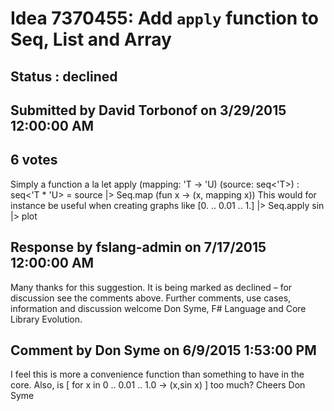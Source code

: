 # Idea 7370455: Add `apply` function to Seq, List and Array #

## Status : declined

## Submitted by David Torbonof on 3/29/2015 12:00:00 AM

## 6 votes

Simply a function a la
let apply (mapping: 'T -> 'U) (source: seq<'T>) : seq<'T * 'U> = source |> Seq.map (fun x -> (x, mapping x))
This would for instance be useful when creating graphs like
[0. .. 0.01 .. 1.] |> Seq.apply sin |> plot

## Response by fslang-admin on 7/17/2015 12:00:00 AM

Many thanks for this suggestion. It is being marked as declined – for discussion see the comments above.
Further comments, use cases, information and discussion welcome
Don Syme, F# Language and Core Library Evolution.


## Comment by Don Syme on 6/9/2015 1:53:00 PM

I feel this is more a convenience function than something to have in the core. Also, is
[ for x in 0 .. 0.01 .. 1.0 -> (x,sin x) ]
too much?
Cheers
Don Syme
